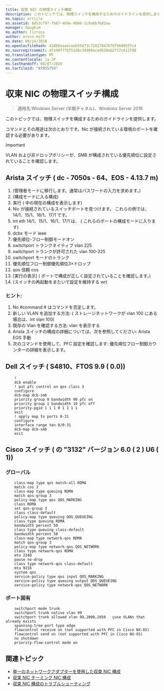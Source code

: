 ```yaml
---
title: 収束 NIC の物理スイッチ構成
description: このトピックでは、物理スイッチを構成するためのガイドラインを提供します。
ms.topic: article
ms.assetid: 6d53c797-fb67-4b9e-9066-1c9a8b76d2aa
manager: dougkim
ms.author: lizross
author: eross-msft
ms.date: 09/14/2018
ms.openlocfilehash: 418b8aaaeceeb55d73c720270476f8f96d955fc4
ms.sourcegitcommit: dfa48f77b751dbc34409aced628eb2f17c912f08
ms.translationtype: MT
ms.contentlocale: ja-JP
ms.lasthandoff: 08/07/2020
ms.locfileid: "87955759"
---
```

# <a name="physical-switch-configuration-for-converged-nic"></a>収束 NIC の物理スイッチ構成

>適用先:Windows Server (半期チャネル)、Windows Server 2016

このトピックでは、物理スイッチを構成するためのガイドラインを提供します。

コマンドとその用途は次のとおりです。Nic が接続されている環境のポートを確認する必要があります。

>[!IMPORTANT]
>VLAN および非ドロップポリシーが、SMB が構成されている優先順位に設定されていることを確認します。

## <a name="arista-switch-dcs-7050s-64-eos-4137m"></a>Arista スイッチ \( dc \- 7050s \- 64、EOS \- 4.13.7 m\)

1.  \(管理者モードに移行します。通常はパスワードの入力を求めます。\)
2.  \(構成モードに入る構成\)
3.  実行 \( 中の現在の構成を表示します\)
4.  Nic が接続されているスイッチポートを見つけます。 これらの例では、14/1、15/1、16/1、17/1 です。
5.  int eth 14/1、15/1、16/1、17/1 は、 \( これらのポートの構成モードに入ります\)
6.  dcbx モード ieee
7.  優先順位-フロー制御モードオン
8.  switchport トランクネイティブ vlan 225
9.  switchport トランクが許可された vlan 100-225
10. switchport モードのトランク
11. 優先順位フロー制御優先順位3×ドロップ
12. qos 信頼 cos
13. [実行の表示] \( ポートで構成が正しく設定されていることを確認します。\)
14. \(スイッチの再起動をまたいで設定を維持する wr\)

### <a name="tips"></a>ヒント:
1.  No #command # はコマンドを否定します。
2.  新しい VLAN を追加する方法: \( ストレージネットワークが vlan 100 にある場合は、int vlan 100\)
3.  既存の Vlan を確認する方法: vlan を表示する
4.  Arista スイッチの構成の詳細については、次を参照してください: Arista EOS 手動
5.  次のコマンドを使用して、PFC 設定を確認します: 優先順位フロー制御カウンターの詳細を表示します。

## <a name="dell-switch-s4810-ftos-99-00"></a>Dell スイッチ \( S4810、FTOS 9.9 \( 0.0\)\)

```
    !
    dcb enable
    ! put pfc control on qos class 3
    configure
    dcb-map dcb-smb
    priority group 0 bandwidth 90 pfc on
    priority group 1 bandwidth 10 pfc off
    priority-pgid 1 1 1 0 1 1 1 1
    exit
    ! apply map to ports 0-31
    configure
    interface range ten 0/0-31
    dcb-map dcb-smb
    exit
```

## <a name="cisco-switch-nexus-3132-version-602u61"></a>Cisco スイッチ \( の "3132" バージョン 6.0 \( 2 \) U6 \( 1\)\)

### <a name="global"></a>グローバル

```
    class-map type qos match-all RDMA
    match cos 3
    class-map type queuing RDMA
    match qos-group 3
    policy-map type qos QOS_MARKING
    class RDMA
    set qos-group 3
    class class-default
    policy-map type queuing QOS_QUEUEING
    class type queuing RDMA
    bandwidth percent 50
    class type queuing class-default
    bandwidth percent 50
    class-map type network-qos RDMA
    match qos-group 3
    policy-map type network-qos QOS_NETWORK
    class type network-qos RDMA
    mtu 2240
    pause no-drop
    class type network-qos class-default
    mtu 9216
    system qos
    service-policy type qos input QOS_MARKING
    service-policy type queuing output QOS_QUEUEING
    service-policy type network-qos QOS_NETWORK
```

### <a name="port-specific"></a>ポート固有

```
    switchport mode trunk
    switchport trunk native vlan 99
    switchport trunk allowed vlan 99,2000,2050   çuse VLANs that already exists
    spanning-tree port type edge
    flowcontrol receive on (not supported with PFC in Cisco NX-OS)
    flowcontrol send on (not supported with PFC in Cisco NX-OS)
    no shutdown
    priority-flow-control mode on
```

## <a name="related-topics"></a>関連トピック

- [単一のネットワークアダプターを使用した収束 NIC 構成](cnic-single.md)
- [収束 NIC チーミング NIC 構成](cnic-datacenter.md)
- [収束 NIC 構成のトラブルシューティング](cnic-app-troubleshoot.md)
